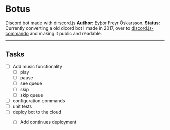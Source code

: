 # Botus
Discord bot made with dirscord.js
**Author:** Eyþór Freyr Óskarsson.
**Status:** Currently converting a old dicord bot I made in 2017, over to [discord.js-commando](https://discord.js.org/#/docs/commando/master/general/welcome) and making it public and readable.

----------

## Tasks
- [ ] Add music functionality
  - [ ] play
  - [ ] pause
  - [ ] see queue
  - [ ] skip
  - [ ] skip queue
- [ ] configuration commands
- [ ] unit tests
- [ ] deploy bot to the cloud
  - [ ] Add continues deployment

